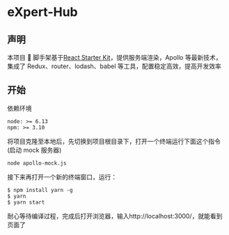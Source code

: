 # eXpert-Hub

## 声明

本项目  脚手架基于[React Starter Kit](https://www.reactstarterkit.com)，提供服务端渲染，Apollo 等最新技术，集成了 Redux、router、lodash、babel 等工具，配置稳定高效，提高开发效率

## 开始

依赖环境

```
node: >= 6.13
npm: >= 3.10
```

将项目克隆至本地后，先切换到项目根目录下，打开一个终端运行下面这个指令(启动 mock 服务器)

```shell
node apollo-mock.js
```

接下来再打开一个新的终端窗口，运行：

```shell
$ npm install yarn -g
$ yarn
$ yarn start
```

耐心等待编译过程，完成后打开浏览器，输入http://localhost:3000/，就能看到页面了
